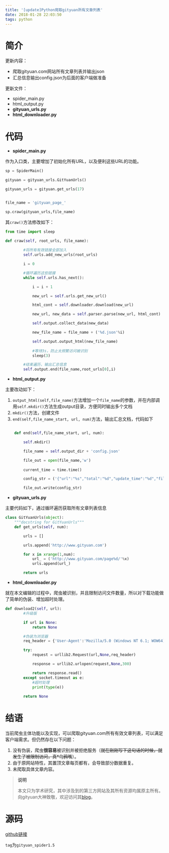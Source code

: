 ```yaml
---
title: '[update]Python爬取gityuan所有文章列表'
date: 2018-01-28 22:03:50
tags: python
---
```


# 简介

更新内容：

* 爬取gityuan.com网站所有文章列表并输出json
* 汇总信息输出config.json为后面的客户端做准备

更新文件：

* spider_main.py
* html_output.py
* **gityuan_urls.py**
* **html_downloader.py**

# 代码

* **spider_main.py**

作为入口类，主要增加了初始化所有URL，以及便利这些URL的功能。

```python
sp = SpiderMain()

gityuan = gityuan_urls.GitYuanUrls()

gityuan_urls = gityuan.get_urls(17)


file_name = 'gityuan_page_'

sp.craw(gityuan_urls,file_name)
```

其`craw()`方法修改如下：

```python
from time import sleep

def craw(self, root_urls, file_name):
        
        #将所有有效链接全部加入
        self.urls.add_new_urls(root_urls)

        i = 0

        #循环遍历这些链接
        while self.urls.has_next():

            i = i + 1

            new_url = self.urls.get_new_url()

            html_cont = self.downloader.download(new_url)

            new_url, new_data = self.parser.parse(new_url, html_cont)

            self.output.collect_data(new_data)

            new_file_name = file_name + ('%d.json'%i)

            self.output.output_html(new_file_name)
            
            #等待3s，防止太频繁访问被识别
            sleep(3)

        #结束遍历，输出汇总信息
        self.output.end(file_name,root_urls[0],i)
```

* **html_output.py**

主要改动如下：

1. `output_html(self,file_name)`方法增加一个`file_name`的参数，并在内部调用`self.mkdir()`方法生成output目录，方便同时输出多个文档
2. `mkdir()`方法，创建文件
3. `end(self,file_name_start, url, num)`方法，输出汇总文档，代码如下

```python

    def end(self,file_name_start, url, num):

        self.mkdir()

        file_name = self.output_dir + 'config.json'

        file_out = open(file_name,'w')
        
        current_time = time.time()

        config_str = ('{"url":"%s","total":"%d","update_time":"%d","file_name":"%s"}' % (url,num,current_time,file_name_start))

        file_out.write(config_str)
```

* **gityuan_urls.py**

主要代码如下，通过循环遍历获取所有文章列表信息

```python
class GitYuanUrls(object):
	"""docstring for GitYuanUrls"""
	def get_urls(self, num):

		urls = []

		urls.append('http://www.gityuan.com')

		for x in xrange(1,num):
			url_ = ('http://www.gityuan.com/page%d/'%x)
			urls.append(url_)

		return urls
```

* **html_downloader.py**

就在本文编辑的过程中，爬虫被识别，并且限制访问文件数量，所以对下载功能做了简单的伪装、增加超时处理。

```python
def download2(self, url):
        #升级版

        if url is None:
            return None

        #伪装为浏览器
        req_header = {'User-Agent':'Mozilla/5.0 (Windows NT 6.1; WOW64) AppleWebKit/537.36 (KHTML, like Gecko) Chrome/49.0.2623.87 Safari/537.36'}

        try:
            request = urllib2.Request(url,None,req_header)

            response = urllib2.urlopen(request,None,300)

            return response.read()
        except socket.timeout as e:
            #超时处理
            print(type(e))
        
        return None

```



# 结语

当前爬虫主体功能以及实现，可以爬取gityuan.com所有有效文章列表，可以满足客户端需求。但仍然存在以下问题：

1. 没有伪装，爬虫**很容易**被识别并被拒绝服务（~~就在刚刚写下这句话的时候，就发生了被限制访问，真*乌鸦嘴~~）。
2. 由于原网站特性，其置顶文章每页都有，会导致部分数据重复。
3. 未爬取具体文章内容。



> **说明**
>
> 本文只为学术研究，其中涉及到的第三方网站及其所有资源均属原主所有。向gityuan大神致敬，欢迎访问其[blog](http://gityuan.com/)。



# 源码

[github链接](https://github.com/jixiaoyong/AndroidNote/tree/master/code/2018-1-26/gityuan_spider)

`tag`为`gityuan_spider1.5`